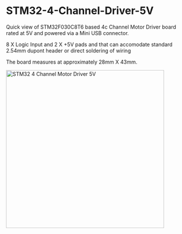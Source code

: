 # STM32-4-Channel-Driver-5V

Quick view of STM32F030C8T6 based 4c Channel Motor Driver board rated at 5V and powered via a Mini USB connector.

8 X Logic Input and 2 X +5V pads and that can accomodate standard 2.54mm dupont header or direct soldering of wiring

The board measures at approximately 28mm X 43mm.

<img width="433" alt="STM32 4 Channel Motor Driver 5V" src="https://github.com/gxdeange/STM32-4-Channel-Driver-5V/assets/57690555/e2e58356-df99-40ed-b503-f2b285e8e8dd">
